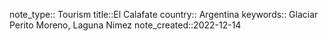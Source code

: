 note_type:: Tourism
title::El Calafate
country:: Argentina
keywords:: Glaciar Perito Moreno, Laguna Nimez
note_created::2022-12-14


